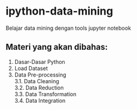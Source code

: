 # ipython-data-mining
Belajar data mining dengan tools jupyter notebook

## Materi yang akan dibahas:
1. Dasar-Dasar Python
2. Load Dataset
3. Data Pre-processing <br>
    3.1. Data Cleaning <br>
    3.2. Data Reduction <br>
    3.3. Data Transformation <br>
    3.4. Data Integration

